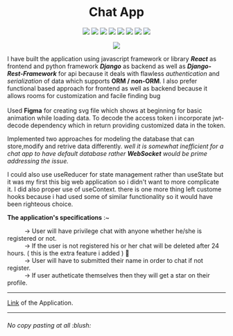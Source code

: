 <h1 align="center">Chat App</h1>
<p align="center"><img src="https://img.shields.io/badge/Framework-React-blue"> <img src="https://img.shields.io/badge/Framework-Django-orange"> <img src="https://img.shields.io/badge/Framework-Django--Rest--Framwork-red"> <img src="https://img.shields.io/badge/-JavaScript-yellow"> <img src="https://img.shields.io/badge/-Python-orange"> <img src="https://img.shields.io/badge/-Figma-ff69b4"> <img src="https://img.shields.io/badge/-Jwt--Decode-brightgreen"> <img src="https://img.shields.io/badge/-PostgreSQL-red"></p>
<p align="center"><a href="https://twitter.com/anand_dudi"><img src="https://img.shields.io/twitter/follow/anand_dudi.svg?style=social" /></a></p>
I have built the application using javascript framework or library <b><i>React</i></b> as frontend and python framework <b><i>Django</i></b> as backend as well as <b><i>Django-Rest-Framework</i></b> for api because it deals with flawless <i>authentication</i> and <i>serialization</i> of data which supports <b>ORM / non-ORM</b>. I also prefer functional based approach for frontend as well as backend because it allows rooms for customization and facile finding bug<br/>
<br>
Used <b>Figma</b> for creating svg file which shows at beginning for basic animation while loading data. To decode the access token i incorporate jwt-decode dependency which in return providing customized data in the token.

Implemented two approaches for modeling the database that can store,modify and retrive data differently. <i>well it is somewhat inefficient for a chat app to have default database rather <b><i>WebSocket</i></b> would be prime addressing the issue.</i>

I could also use useReducer for state management rather than useState but it was my first this big web application so i didn't want to more complicate it. I did also proper use of useContext. there is one more thing left custome hooks because i had used some of similar functionality so it would have been righteous choice.

<b>The application's specifications</b> :~

&nbsp;   &nbsp;   &nbsp;   &nbsp;   &nbsp; -> User will have privilege chat with anyone whether he/she is registered or not.<br> 
&nbsp;   &nbsp;   &nbsp;   &nbsp;   &nbsp; -> If the user is not registered his or her chat will be deleted after 24 hours. ( this is the extra feature i added ) :no_entry_sign:<br>
&nbsp;   &nbsp;   &nbsp;   &nbsp;   &nbsp; -> User will have to submitted their name in order to chat if not register.<br> 
&nbsp;   &nbsp;   &nbsp;   &nbsp;   &nbsp; -> If user autheticate themselves then they will get a star on their profile.<br> 
<hr>
<a href="https://dudichatapp.herokuapp.com/">Link</a> of the Application.
<hr>
<h6>No copy pasting at all :blush:<h6>

   
